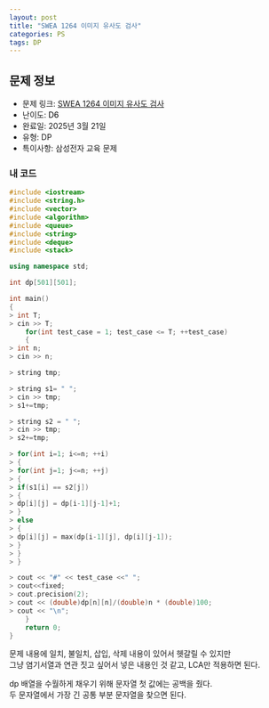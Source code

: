 ```yaml
---
layout: post
title: "SWEA 1264 이미지 유사도 검사"
categories: PS
tags: DP
---
```


## 문제 정보
- 문제 링크: [SWEA 1264 이미지 유사도 검사](https://swexpertacademy.com/main/code/problem/problemDetail.do?contestProbId=AV18Q_MqIvUCFAZN)
- 난이도: <span style="color:#000000">D6</span>
- 완료일: 2025년 3월 21일
- 유형: DP
- 특이사항: 삼성전자 교육 문제

### 내 코드

```C++
#include <iostream>
#include <string.h>
#include <vector>
#include <algorithm>
#include <queue>
#include <string>
#include <deque>
#include <stack>

using namespace std;

int dp[501][501];

int main()
{   
> int T;
> cin >> T;
	for(int test_case = 1; test_case <= T; ++test_case)
	{
> int n;
> cin >> n;

> string tmp;

> string s1= " ";
> cin >> tmp;
> s1+=tmp;

> string s2 = " ";
> cin >> tmp;
> s2+=tmp;

> for(int i=1; i<=n; ++i)
> {
> for(int j=1; j<=n; ++j)
> {
> if(s1[i] == s2[j])
> {
> dp[i][j] = dp[i-1][j-1]+1;
> }
> else
> {
> dp[i][j] = max(dp[i-1][j], dp[i][j-1]);
> }
> }
> }

> cout << "#" << test_case <<" ";
> cout<<fixed;
> cout.precision(2);
> cout << (double)dp[n][n]/(double)n * (double)100;
> cout << "\n";
	}
	return 0;
}
```

문제 내용에 일치, 불일치, 삽입, 삭제 내용이 있어서 헷갈릴 수 있지만  
그냥 염기서열과 연관 짓고 싶어서 넣은 내용인 것 같고, LCA만 적용하면 된다.  

dp 배열을 수월하게 채우기 위해 문자열 첫 값에는 공백을 줬다.  
두 문자열에서 가장 긴 공통 부분 문자열을 찾으면 된다.  

